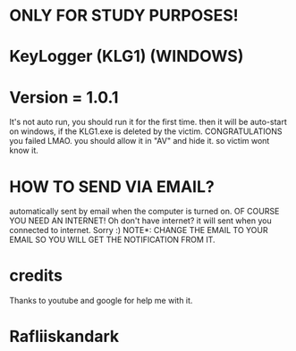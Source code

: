 # ONLY FOR STUDY PURPOSES! 
# KeyLogger (KLG1) (WINDOWS)
# Version = 1.0.1 
It's not auto run, you should run it for the first time. then it will be auto-start on windows, if the KLG1.exe is deleted by the victim. CONGRATULATIONS you failed LMAO.
you should allow it in "AV" and hide it. so victim wont know it.

# HOW TO SEND VIA EMAIL?
automatically sent by email when the computer is turned on. OF COURSE YOU NEED AN INTERNET! Oh don't have internet? it will sent when you connected to internet. Sorry :)
NOTE*: CHANGE THE EMAIL TO YOUR EMAIL SO YOU WILL GET THE NOTIFICATION FROM IT.

# credits
Thanks to youtube and google for help me with it.

# Rafliiskandark
